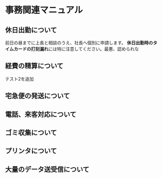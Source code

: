 # 事務関連マニュアル
## 休日出勤について
前日の昼までに上長と相談のうえ、社長へ個別に申請します。
**休日出勤時のタイムカードの打刻漏れ**には特に注意してください。最悪、認められな
## 経費の精算について
テスト2を追加
## 宅急便の発送について
## 電話、来客対応について
## ゴミ収集について
## プリンタについて
## 大量のデータ送受信について
